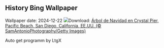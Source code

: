 ## History Bing Wallpaper
Wallpaper date: 2024-12-22
![](https://www.bing.com/th?id=OHR.CrystalPier_ES-ES1740304198_UHD.jpg&w=1000)Download: [Árbol de Navidad en Crystal Pier, Pacific Beach, San Diego, California, EE.UU. (© SamAntonioPhotography/Getty Images)](https://www.bing.com/th?id=OHR.CrystalPier_ES-ES1740304198_UHD.jpg)

Auto get programm by LtgX
